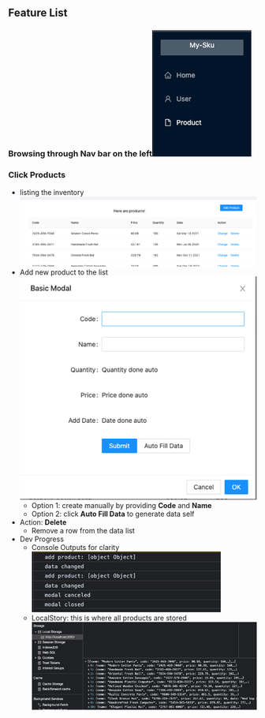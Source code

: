 ## Feature List

### Browsing through Nav bar on the left![](readme/NavBar.png)

### Click Products
* listing the inventory![](readme/list.png)
* Add new product to the list![](readme/addProduct.png)
  * Option 1: create manually by providing **Code** and **Name**
  * Option 2: click **Auto Fill Data** to generate data self
* Action: **Delete**
  * Remove a row from the data list
* Dev Progress
  * Console Outputs for clarity![](readme/consoleOutput.png)
  * LocalStory: this is where all products are stored
  ![](readme/localStorage.png)
